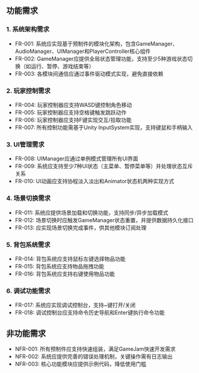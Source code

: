 ## 功能需求

### 1. 系统架构需求
- FR-001: 系统应实现基于预制件的模块化架构，包含GameManager、AudioManager、UIManager和PlayerController核心组件
- FR-002: GameManager应提供全局状态管理功能，支持至少5种游戏状态切换（如运行、暂停、游戏结束等）
- FR-003: 各模块间通信应通过事件驱动模式实现，避免直接依赖

### 2. 玩家控制需求
- FR-004: 玩家控制器应支持WASD键控制角色移动
- FR-005: 玩家控制器应支持空格键触发跳跃动作
- FR-006: 玩家控制器应支持F键实现交互/拾取功能
- FR-007: 所有控制功能需基于Unity InputSystem实现，支持键鼠和手柄输入

### 3. UI管理需求
- FR-008: UIManager应通过单例模式管理所有UI界面
- FR-009: 系统应支持至少7种UI状态（主菜单、暂停菜单等）并处理状态互斥关系
- FR-010: UI动画应支持协程淡入淡出和Animator状态机两种实现方式

### 4. 场景切换需求
- FR-011: 系统应提供场景加载和切换功能，支持同步/异步加载模式
- FR-012: 场景切换时应触发GameManager状态重置，并提供数据持久化接口
- FR-013: 应实现场景切换完成事件，供其他模块订阅处理

### 5. 背包系统需求
- FR-014: 背包系统应支持鼠标左键选择物品功能
- FR-015: 背包系统应支持物品拖拽功能
- FR-016: 背包系统应支持右键使用物品功能

### 6. 调试功能需求
- FR-017: 系统应实现调试控制台，支持~键打开/关闭
- FR-018: 调试控制台应支持命令历史导航和Enter键执行命令功能

## 非功能需求
- NFR-001: 所有预制件应支持快速组装，满足GameJam快速开发需求
- NFR-002: 系统应提供完善的错误处理机制，关键操作需有日志输出
- NFR-003: 核心功能模块应提供示例代码，降低使用门槛